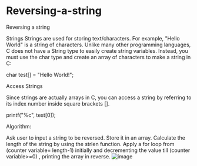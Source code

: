 # Reversing-a-string
Reversing a string

Strings Strings are used for storing text/characters. For example, "Hello World" is a string of characters. Unlike many other programming languages, C does not have a String type to easily create string variables. Instead, you must use the char type and create an array of characters to make a string in C:

char test[] = "Hello World!";

Access Strings

Since strings are actually arrays in C, you can access a string by referring to its index number inside square brackets [].

printf("%c", test[0]);

Algorithm:

Ask user to input a string to be reversed. Store it in an array. Calculate the length of the string by using the strlen function. Apply a for loop from (counter variable= length-1) initially and decrementing the value till (counter variable>=0) , printing the array in reverse.
![image](https://user-images.githubusercontent.com/125783965/231102757-217a9fd4-cdb7-4075-9e71-0bf64455cba3.png)
